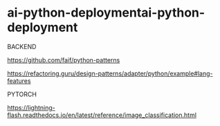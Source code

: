 # ai-python-deploymentai-python-deployment

BACKEND

https://github.com/faif/python-patterns

https://refactoring.guru/design-patterns/adapter/python/example#lang-features

PYTORCH

https://lightning-flash.readthedocs.io/en/latest/reference/image_classification.html
